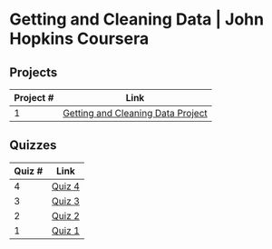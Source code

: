 # Getting and Cleaning Data | John Hopkins Coursera

## Projects 
Project # | Link 
--- | --- 
1 |  [Getting and Cleaning Data Project](https://github.com/rohan27hadvani/datasciencecoursera/tree/master/3_Getting_and_Cleaning_Data/projects)

## Quizzes
Quiz # | Link 
--- | --- 
4 | [Quiz 4](https://github.com/rohan27hadvani/datasciencecoursera/blob/master/3_Getting_and_Cleaning_Data/quizzes/quiz4.md)
3 | [Quiz 3](https://github.com/rohan27hadvani/datasciencecoursera/blob/master/3_Getting_and_Cleaning_Data/quizzes/quiz3.md)
2 | [Quiz 2](https://github.com/rohan27hadvani/datasciencecoursera/blob/master/3_Getting_and_Cleaning_Data/quizzes/quiz2.md)
1 | [Quiz 1](https://github.com/rohan27hadvani/datasciencecoursera/blob/master/3_Getting_and_Cleaning_Data/quizzes/quiz1.md)
